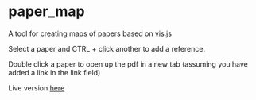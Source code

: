 # paper_map
A tool for creating maps of papers based on [vis.js](http://visjs.org)

Select a paper and CTRL + click another to add a reference.

Double click a paper to open up the pdf in a new tab (assuming you have added a link in the link field)

Live version [here](https://rawgit.com/mjseabright/paper_map/master/paper_map.html)

